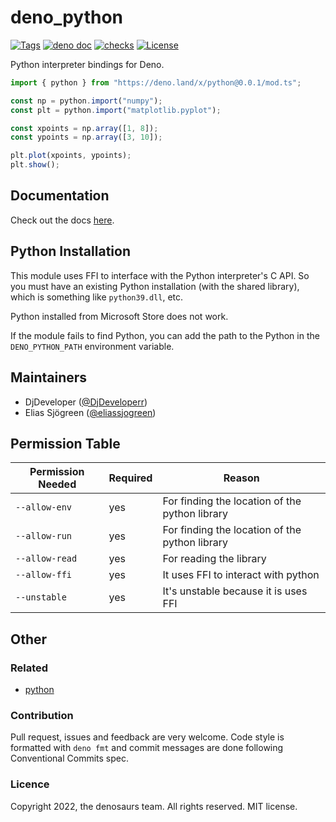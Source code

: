 # deno_python

[![Tags](https://img.shields.io/github/release/denosaurs/deno_python)](https://github.com/denosaurs/deno_python/releases)
[![deno doc](https://doc.deno.land/badge.svg)](https://doc.deno.land/https/deno.land/x/python/mod.ts)
[![checks](https://github.com/denosaurs/deno_python/actions/workflows/checks.yml/badge.svg)](https://github.com/denosaurs/deno_python/actions/workflows/checks.yml)
[![License](https://img.shields.io/github/license/denosaurs/deno_python)](https://github.com/denosaurs/deno_python/blob/master/LICENSE)

Python interpreter bindings for Deno.

```ts
import { python } from "https://deno.land/x/python@0.0.1/mod.ts";

const np = python.import("numpy");
const plt = python.import("matplotlib.pyplot");

const xpoints = np.array([1, 8]);
const ypoints = np.array([3, 10]);

plt.plot(xpoints, ypoints);
plt.show();
```

## Documentation

Check out the docs
[here](https://doc.deno.land/https://deno.land/x/python@0.0.1/mod.ts).

## Python Installation

This module uses FFI to interface with the Python interpreter's C API. So you
must have an existing Python installation (with the shared library), which is
something like `python39.dll`, etc.

Python installed from Microsoft Store does not work.

If the module fails to find Python, you can add the path to the Python in the
`DENO_PYTHON_PATH` environment variable.

## Maintainers

- DjDeveloper ([@DjDeveloperr](https://github.com/DjDeveloperr))
- Elias Sjögreen ([@eliassjogreen](https://github.com/eliassjogreen))

## Permission Table

| Permission Needed | Required | Reason                                         |
| ----------------- | -------- | ---------------------------------------------- |
| `--allow-env`     | yes      | For finding the location of the python library |
| `--allow-run`     | yes      | For finding the location of the python library |
| `--allow-read`    | yes      | For reading the library                        |
| `--allow-ffi`     | yes      | It uses FFI to interact with python            |
| `--unstable`      | yes      | It's unstable because it is uses FFI           |

## Other

### Related

- [python](https://www.python.org/)

### Contribution

Pull request, issues and feedback are very welcome. Code style is formatted with
`deno fmt` and commit messages are done following Conventional Commits spec.

### Licence

Copyright 2022, the denosaurs team. All rights reserved. MIT license.
